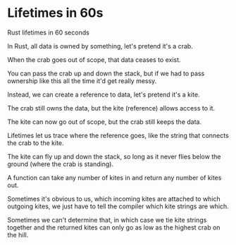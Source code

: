 # Lifetimes in 60s

Rust lifetimes in 60 seconds

In Rust, all data is owned by something, let's pretend it's a crab.

When the crab goes out of scope, that data ceases to exist.

You can pass the crab up and down the stack, but if we had to pass ownership like this all the time it'd get really messy.

Instead, we can create a reference to data, let's pretend it's a kite.

The crab still owns the data, but the kite (reference) allows access to it.

The kite can now go out of scope, but the crab still keeps the data.

Lifetimes let us trace where the reference goes, like the string that connects the crab to the kite.

The kite can fly up and down the stack, so long as it never flies below the ground (where the crab is standing).

A function can take any number of kites in and return any number of kites out.

Sometimes it's obvious to us, which incoming kites are attached to which outgoing kites, we just have to tell the compiler which kite strings are which.

Sometimes we can't determine that, in which case we tie kite strings together and the returned kites can only go as low as the highest crab on the hill.
